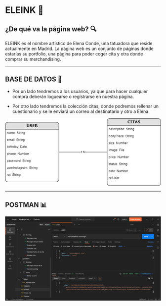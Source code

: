 # ELEINK 💉

## ¿De qué va la página web? 🔍
ELEINK  es el nombre artístico de Elena Conde, una tatuadora que reside actualmente en Madrid. 
La página web es un conjunto de páginas donde estarías su portfolio, una página para poder coger cita y otra donde comprar su merchandising.

---


## BASE DE DATOS 📑
- Por un lado tendremos a los usuarios, ya que para hacer cualquier compra deberán loguearse o regístrarse en nuestra página.

- Por otro lado tendremos la colección citas, donde podremos rellenar un cuestionario y se le enviará un correo al destinatario y otro a Elena.

![BBDD](recursos/BBDD.PNG)

---


## POSTMAN 📊

![POSTMAN](recursos/POSTMAN.JPG)

